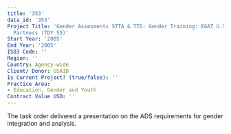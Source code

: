 ```yaml
---
title: '353'
data_id: '353'
Project Title: 'Gender Assesments STTA & TTO: Gender Training: EGAT U.S. Universities
  Partners (TDY 55)'
Start Year: '2005'
End Year: '2005'
ISO3 Code: ''
Region: ''
Country: Agency-wide
Client/ Donor: USAID
Is Current Project? (true/false): ''
Practice Area:
- Education, Gender and Youth
Contract Value USD: ''
---
```


The task order delivered a presentation on the ADS requirements for gender integration and analysis.